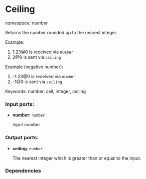 # Ceiling

_namespace: number_

Returns the number rounded up to the nearest integer.

Example:

1. 1.23@0 is received via `number`
2. 2@0 is sent via `ceiling`

Example (negative number):

1. -1.23@0 is received via `number`
2. -1@0 is sent via `ceiling`

Keywords: number, ceil, integer, ceiling

### Input ports:

* __number__: ` number `

    Input number

### Output ports:

* __ceiling__: ` number `

    The nearest integer which is greater than or equal to the input.

### Dependencies




